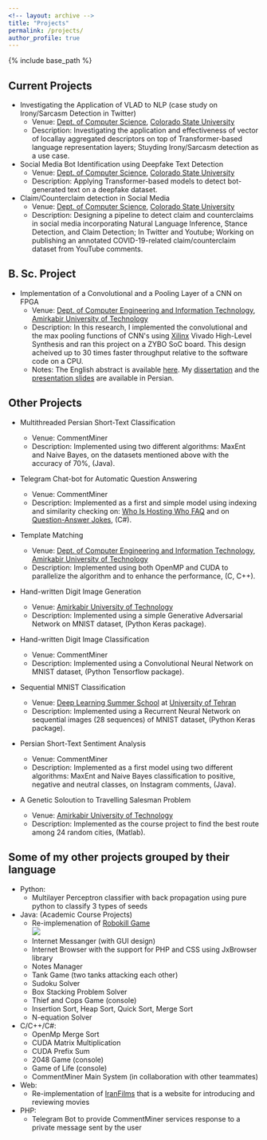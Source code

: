 ```yaml
---
<!-- layout: archive -->
title: "Projects"
permalink: /projects/
author_profile: true
---
```


{% include base_path %}
<!-- This page has not been updated recently. Check [Rays Cyber Lab website](https://rayscyberlab.org) for current projects. -->

__Current Projects__
------
* Investigating the Application of VLAD to NLP (case study on Irony/Sarcasm Detection in Twitter)
  * Venue: [Dept. of Computer Science](https://compsci.colostate.edu/), [Colorado State University](https://www.colostate.edu/)
  * Description: Investigating the application and effectiveness of vector of locallay aggregated descriptors on top of Transformer-based language representation layers; Stuyding Irony/Sarcasm detection as a use case.
* Social Media Bot Identification using Deepfake Text Detection
  * Venue: [Dept. of Computer Science](https://compsci.colostate.edu/), [Colorado State University](https://www.colostate.edu/)
  * Description: Applying Transformer-based models to detect bot-generated text on a deepfake dataset. 
* Claim/Counterclaim detection in Social Media
  * Venue: [Dept. of Computer Science](https://compsci.colostate.edu/), [Colorado State University](https://www.colostate.edu/)
  * Description: Designing a pipeline to detect claim and counterclaims in social media incorporating Natural Language Inference, Stance Detection, and Claim Detection; In Twitter and Youtube; Working on publishing an annotated COVID-19-related claim/counterclaim dataset from YouTube comments.

__B. Sc. Project__
------
* Implementation of a Convolutional and a Pooling Layer of a CNN on FPGA
  * Venue: [Dept. of Computer Engineering and Information Technology](http://ceit.aut.ac.ir/autcms/home.htm?depurl=computer-engineering&lang=en), [Amirkabir University of Technology](http://aut.ac.ir/aut/)
  * Description: In this research, I implemented the convolutional and the max pooling functions of CNN's using [Xilinx](https://www.xilinx.com/) Vivado High-Level Synthesis and ran this project on a ZYBO SoC board. This design acheived up to 30 times faster throughput relative to the software code on a CPU.
  * Notes: The English abstract is available [here](https://sinamps.github.io/files/English%20Abstract.pdf). My [dissertation](https://sinamps.github.io/files/Sina_Mahdipour_Report1.pdf) and the [presentation slides](https://sinamps.github.io/files/Slides.pptx) are available in Persian.
 
__Other Projects__
------
* Multithreaded Persian Short-Text Classification
  * Venue: CommentMiner
  * Description: Implemented using two different algorithms: MaxEnt and Naive Bayes, on the datasets mentioned above with the accuracy of 70%, (Java).

* Telegram Chat-bot for Automatic Question Answering
  * Venue: CommentMiner
  * Description: Implemented as a first and simple model using indexing and similarity checking on: [Who Is Hosting Who FAQ](https://www.whoishostingthis.com/resources/faq/) and on [Question-Answer Jokes](https://www.kaggle.com/jiriroz/qa-jokes), (C#).

* Template Matching
  * Venue: [Dept. of Computer Engineering and Information Technology](http://ceit.aut.ac.ir/autcms/home.htm?depurl=computer-engineering&lang=en), [Amirkabir University of Technology](http://aut.ac.ir/aut/)
  * Description: Implemented using both OpenMP and CUDA to parallelize the algorithm and to enhance the performance, (C, C++).

* Hand-written Digit Image Generation
  * Venue: [Amirkabir University of Technology](http://aut.ac.ir/aut/)
  * Description: Implemented using a simple Generative Adversarial Network on MNIST dataset, (Python Keras package).

* Hand-written Digit Image Classification
  * Venue: CommentMiner
  * Description: Implemented using a Convolutional Neural Network on MNIST dataset, (Python Tensorflow package).

* Sequential MNIST Classification
  * Venue: [Deep Learning Summer School](http://acm.ut.ac.ir/deeplearning/) at [University of Tehran](http://ut.ac.ir/en)
  * Description: Implemented using a Recurrent Neural Network on sequential images (28 sequences) of MNIST dataset, (Python Keras package).
  
* Persian Short-Text Sentiment Analysis
  * Venue: CommentMiner
  * Description: Implemented as a first model using two different algorithms: MaxEnt and Naive Bayes classification to positive, negative and neutral classes, on Instagram comments, (Java).

* A Genetic Soloution to Travelling Salesman Problem
  * Venue: [Amirkabir University of Technology](http://aut.ac.ir/aut/)
  * Description: Implemented as the course project to find the best route among 24 random cities, (Matlab).

Some of my other projects grouped by their language
------
* Python:
  * Multilayer Perceptron classifier with back propagation using pure python to classify 3 types of seeds
* Java: (Academic Course Projects)
  * Re-implemenation of [Robokill Game](https://www.crazygames.com/game/robokill-2)<br/><img src='/images/robokill.jpg'>
  * Internet Messanger (with GUI design)
  * Internet Browser with the support for PHP and CSS using JxBrowser library
  * Notes Manager
  * Tank Game (two tanks attacking each other)
  * Sudoku Solver
  * Box Stacking Problem Solver
  * Thief and Cops Game (console)
  * Insertion Sort, Heap Sort, Quick Sort, Merge Sort
  * N-equation Solver
* C/C++/C#:
  * OpenMp Merge Sort
  * CUDA Matrix Multiplication
  * CUDA Prefix Sum
  * 2048 Game (console)
  * Game of Life (console)
  * CommentMiner Main System (in collaboration with other teammates)
* Web:
  * Re-implementation of [IranFilms](https://iranfilms.org/) that is a website for introducing and reviewing movies
* PHP:
  * Telegram Bot to provide CommentMiner services response to a private message sent by the user



